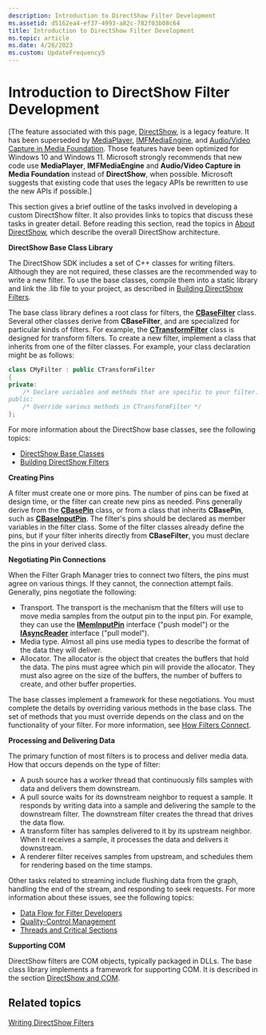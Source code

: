 ```yaml
---
description: Introduction to DirectShow Filter Development
ms.assetid: d5162ea4-ef37-4993-a82c-782f03b08c64
title: Introduction to DirectShow Filter Development
ms.topic: article
ms.date: 4/26/2023
ms.custom: UpdateFrequency5
---
```


# Introduction to DirectShow Filter Development

\[The feature associated with this page, [DirectShow](/windows/win32/directshow/directshow), is a legacy feature. It has been superseded by [MediaPlayer](/uwp/api/Windows.Media.Playback.MediaPlayer), [IMFMediaEngine](/windows/win32/api/mfmediaengine/nn-mfmediaengine-imfmediaengine), and [Audio/Video Capture in Media Foundation](windows/win32/medfound/audio-video-capture-in-media-foundation). Those features have been optimized for Windows 10 and Windows 11. Microsoft strongly recommends that new code use **MediaPlayer**, **IMFMediaEngine** and **Audio/Video Capture in Media Foundation** instead of **DirectShow**, when possible. Microsoft suggests that existing code that uses the legacy APIs be rewritten to use the new APIs if possible.\]

This section gives a brief outline of the tasks involved in developing a custom DirectShow filter. It also provides links to topics that discuss these tasks in greater detail. Before reading this section, read the topics in [About DirectShow](about-directshow.md), which describe the overall DirectShow architecture.

**DirectShow Base Class Library**

The DirectShow SDK includes a set of C++ classes for writing filters. Although they are not required, these classes are the recommended way to write a new filter. To use the base classes, compile them into a static library and link the .lib file to your project, as described in [Building DirectShow Filters](building-directshow-filters.md).

The base class library defines a root class for filters, the [**CBaseFilter**](cbasefilter.md) class. Several other classes derive from **CBaseFilter**, and are specialized for particular kinds of filters. For example, the [**CTransformFilter**](ctransformfilter.md) class is designed for transform filters. To create a new filter, implement a class that inherits from one of the filter classes. For example, your class declaration might be as follows:


```C++
class CMyFilter : public CTransformFilter
{
private:
    /* Declare variables and methods that are specific to your filter.
public:
    /* Override various methods in CTransformFilter */
};
```



For more information about the DirectShow base classes, see the following topics:

-   [DirectShow Base Classes](directshow-base-classes.md)
-   [Building DirectShow Filters](building-directshow-filters.md)

**Creating Pins**

A filter must create one or more pins. The number of pins can be fixed at design time, or the filter can create new pins as needed. Pins generally derive from the [**CBasePin**](cbasepin.md) class, or from a class that inherits **CBasePin**, such as [**CBaseInputPin**](cbaseinputpin.md). The filter's pins should be declared as member variables in the filter class. Some of the filter classes already define the pins, but if your filter inherits directly from **CBaseFilter**, you must declare the pins in your derived class.

**Negotiating Pin Connections**

When the Filter Graph Manager tries to connect two filters, the pins must agree on various things. If they cannot, the connection attempt fails. Generally, pins negotiate the following:

-   Transport. The transport is the mechanism that the filters will use to move media samples from the output pin to the input pin. For example, they can use the [**IMemInputPin**](/windows/desktop/api/Strmif/nn-strmif-imeminputpin) interface ("push model") or the [**IAsyncReader**](/windows/desktop/api/Strmif/nn-strmif-iasyncreader) interface ("pull model").
-   Media type. Almost all pins use media types to describe the format of the data they will deliver.
-   Allocator. The allocator is the object that creates the buffers that hold the data. The pins must agree which pin will provide the allocator. They must also agree on the size of the buffers, the number of buffers to create, and other buffer properties.

The base classes implement a framework for these negotiations. You must complete the details by overriding various methods in the base class. The set of methods that you must override depends on the class and on the functionality of your filter. For more information, see [How Filters Connect](how-filters-connect.md).

**Processing and Delivering Data**

The primary function of most filters is to process and deliver media data. How that occurs depends on the type of filter:

-   A push source has a worker thread that continuously fills samples with data and delivers them downstream.
-   A pull source waits for its downstream neighbor to request a sample. It responds by writing data into a sample and delivering the sample to the downstream filter. The downstream filter creates the thread that drives the data flow.
-   A transform filter has samples delivered to it by its upstream neighbor. When it receives a sample, it processes the data and delivers it downstream.
-   A renderer filter receives samples from upstream, and schedules them for rendering based on the time stamps.

Other tasks related to streaming include flushing data from the graph, handling the end of the stream, and responding to seek requests. For more information about these issues, see the following topics:

-   [Data Flow for Filter Developers](data-flow-for-filter-developers.md)
-   [Quality-Control Management](quality-control-management.md)
-   [Threads and Critical Sections](threads-and-critical-sections.md)

**Supporting COM**

DirectShow filters are COM objects, typically packaged in DLLs. The base class library implements a framework for supporting COM. It is described in the section [DirectShow and COM](directshow-and-com.md).

## Related topics

<dl> <dt>

[Writing DirectShow Filters](writing-directshow-filters.md)
</dt> </dl>

 

 



